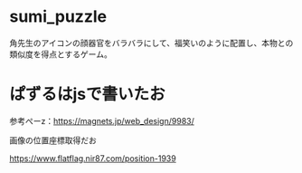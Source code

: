 # sumi_puzzle

角先生のアイコンの顔器官をバラバラにして、福笑いのように配置し、本物との類似度を得点とするゲーム。

# ぱずるはjsで書いたお
参考ぺーz：https://magnets.jp/web_design/9983/

画像の位置座標取得だお

https://www.flatflag.nir87.com/position-1939
